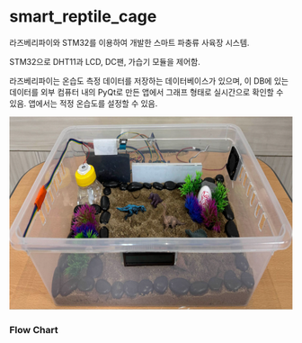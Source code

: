 ﻿# smart_reptile_cage

라즈베리파이와 STM32를 이용하여 개발한 스마트 파충류 사육장 시스템.

STM32으로 DHT11과 LCD, DC팬, 가습기 모듈을 제어함.

라즈베리파이는 온습도 측정 데이터를 저장하는 데이터베이스가 있으며, 이 DB에 있는 데이터를 외부 컴퓨터 내의 PyQt로 만든 앱에서 그래프 형태로 실시간으로 확인할 수 있음. 앱에서는 적정 온습도를 설정할 수 있음.

![스마트 파충류 사육장](./cage.png)

### Flow Chart


